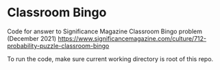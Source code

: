 # Classroom Bingo
Code for answer to Significance Magazine Classroom Bingo problem (December 2021) https://www.significancemagazine.com/culture/712-probability-puzzle-classroom-bingo


To run the code, make sure current working directory is root of this repo.
